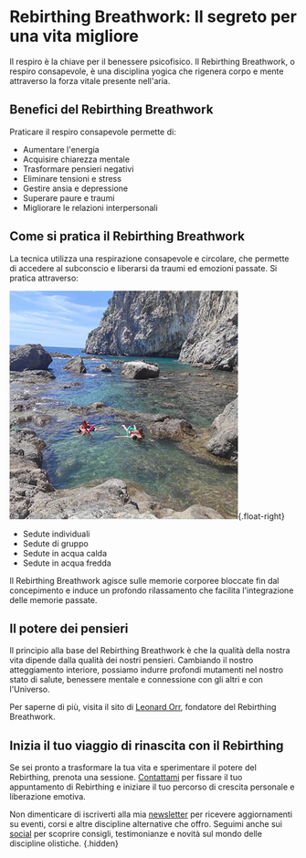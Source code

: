 # Rebirthing Breathwork: Il segreto per una vita migliore

Il respiro è la chiave per il benessere psicofisico. Il Rebirthing Breathwork, o respiro consapevole, è una disciplina yogica che rigenera corpo e mente attraverso la forza vitale presente nell'aria.

## Benefici del Rebirthing Breathwork

Praticare il respiro consapevole permette di:

- Aumentare l'energia
- Acquisire chiarezza mentale
- Trasformare pensieri negativi
- Eliminare tensioni e stress
- Gestire ansia e depressione
- Superare paure e traumi
- Migliorare le relazioni interpersonali

## Come si pratica il Rebirthing Breathwork

La tecnica utilizza una respirazione consapevole e circolare, che permette di accedere al subconscio e liberarsi da traumi ed emozioni passate. Si pratica attraverso:

![Rebirthing in aqcua](/assets/images/rebirthing-acqua.jpg){.float-right}

- Sedute individuali
- Sedute di gruppo
- Sedute in acqua calda
- Sedute in acqua fredda

Il Rebirthing Breathwork agisce sulle memorie corporee bloccate fin dal concepimento e induce un profondo rilassamento che facilita l'integrazione delle memorie passate.

## Il potere dei pensieri

Il principio alla base del Rebirthing Breathwork è che la qualità della nostra vita dipende dalla qualità dei nostri pensieri. Cambiando il nostro atteggiamento interiore, possiamo indurre profondi mutamenti nel nostro stato di salute, benessere mentale e connessione con gli altri e con l'Universo.

Per saperne di più, visita il sito di [Leonard Orr](http://www.rebirthingbreathwork.com/ "www.rebirthingbreathwork.com"), fondatore del Rebirthing Breathwork.

## Inizia il tuo viaggio di rinascita con il Rebirthing

Se sei pronto a trasformare la tua vita e sperimentare il potere del Rebirthing, prenota una sessione. [Contattami](/contatto) per fissare il tuo appuntamento di Rebirthing e iniziare il tuo percorso di crescita personale e liberazione emotiva.

Non dimenticare di iscriverti alla mia [newsletter](link-iscrizione) per ricevere aggiornamenti su eventi, corsi e altre discipline alternative che offro. Seguimi anche sui [social](link-social) per scoprire consigli, testimonianze e novità sul mondo delle discipline olistiche. {.hidden}
